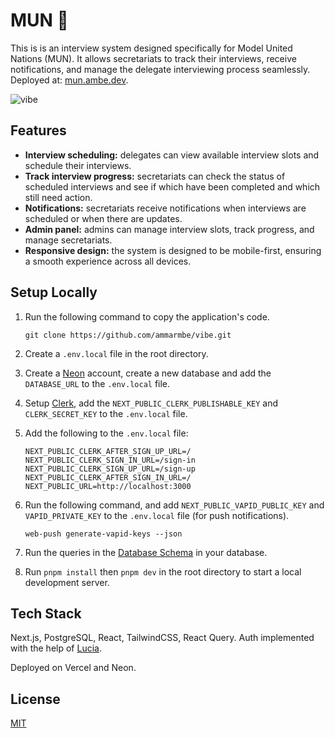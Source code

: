 # MUN 🎤

This is is an interview system designed specifically for Model United Nations (MUN). It allows secretariats to track their interviews, receive notifications, and manage the delegate interviewing process seamlessly. <br> Deployed at: [mun.ambe.dev](https://mun.ambe.dev/).

![vibe](https://github.com/ammarmbe/vibe/assets/117791580/abeaff9b-621e-4c25-b82b-45dd996dfed2)

## Features

- **Interview scheduling:** delegates can view available interview slots and schedule their interviews.
- **Track interview progress:** secretariats can check the status of scheduled interviews and see if which have been completed and which still need action.
- **Notifications:** secretariats receive notifications when interviews are scheduled or when there are updates.
- **Admin panel:** admins can manage interview slots, track progress, and manage secretariats.
- **Responsive design:** the system is designed to be mobile-first, ensuring a smooth experience across all devices.

## Setup Locally

1. Run the following command to copy the application's code.

   ```
   git clone https://github.com/ammarmbe/vibe.git
   ```

2. Create a `.env.local` file in the root directory.
3. Create a [Neon](http://neon.tech/) account, create a new database and add the `DATABASE_URL` to the `.env.local` file.
4. Setup [Clerk](https://clerk.com), add the `NEXT_PUBLIC_CLERK_PUBLISHABLE_KEY` and `CLERK_SECRET_KEY` to the `.env.local` file.
5. Add the following to the `.env.local` file:

   ```
   NEXT_PUBLIC_CLERK_AFTER_SIGN_UP_URL=/
   NEXT_PUBLIC_CLERK_SIGN_IN_URL=/sign-in
   NEXT_PUBLIC_CLERK_SIGN_UP_URL=/sign-up
   NEXT_PUBLIC_CLERK_AFTER_SIGN_IN_URL=/
   NEXT_PUBLIC_URL=http://localhost:3000
   ```

6. Run the following command, and add `NEXT_PUBLIC_VAPID_PUBLIC_KEY` and `VAPID_PRIVATE_KEY` to the `.env.local` file (for push notifications).

   ```
   web-push generate-vapid-keys --json
   ```

7. Run the queries in the [Database Schema](#database-schema) in your database.
8. Run `pnpm install` then `pnpm dev` in the root directory to start a local development server.

## Tech Stack

Next.js, PostgreSQL, React, TailwindCSS, React Query. Auth implemented with the help of [Lucia](https://lucia-auth.com/).

Deployed on Vercel and Neon.

## License

[MIT](https://choosealicense.com/licenses/mit/)
